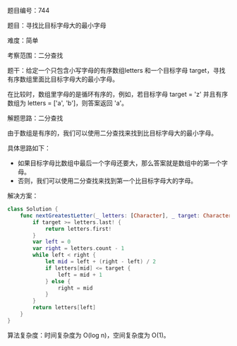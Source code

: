 题目编号：744

题目：寻找比目标字母大的最小字母

难度：简单

考察范围：二分查找

题干：给定一个只包含小写字母的有序数组letters 和一个目标字母 target，寻找有序数组里面比目标字母大的最小字母。

在比较时，数组里字母的是循环有序的，例如，若目标字母 target = 'z' 并且有序数组为 letters = ['a', 'b']，则答案返回 'a'。

解题思路：二分查找

由于数组是有序的，我们可以使用二分查找来找到比目标字母大的最小字母。

具体思路如下：

- 如果目标字母比数组中最后一个字母还要大，那么答案就是数组中的第一个字母。
- 否则，我们可以使用二分查找来找到第一个比目标字母大的字母。

解决方案：

```swift
class Solution {
    func nextGreatestLetter(_ letters: [Character], _ target: Character) -> Character {
        if target >= letters.last! {
            return letters.first!
        }
        var left = 0
        var right = letters.count - 1
        while left < right {
            let mid = left + (right - left) / 2
            if letters[mid] <= target {
                left = mid + 1
            } else {
                right = mid
            }
        }
        return letters[left]
    }
}
```

算法复杂度：时间复杂度为 O(log n)，空间复杂度为 O(1)。